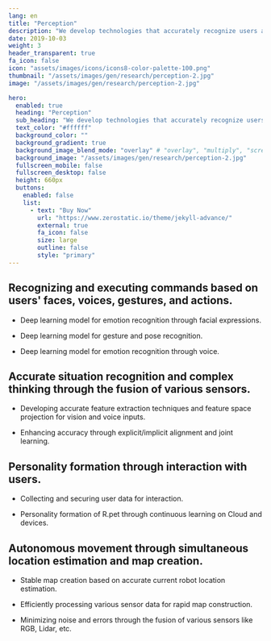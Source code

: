 ```yaml
---
lang: en
title: "Perception"
description: "We develop technologies that accurately recognize users and surrounding situations based on information entered through various sensors and make comprehensive judgments accordingly."
date: 2019-10-03
weight: 3
header_transparent: true
fa_icon: false
icon: "assets/images/icons/icons8-color-palette-100.png"
thumbnail: "/assets/images/gen/research/perception-2.jpg"
image: "/assets/images/gen/research/perception-2.jpg"

hero:
  enabled: true
  heading: "Perception"
  sub_heading: "We develop technologies that accurately recognize users and surrounding situations based on information entered through various sensors and make comprehensive judgments accordingly."
  text_color: "#ffffff"
  background_color: ""
  background_gradient: true
  background_image_blend_mode: "overlay" # "overlay", "multiply", "screen"
  background_image: "/assets/images/gen/research/perception-2.jpg"
  fullscreen_mobile: false
  fullscreen_desktop: false
  height: 660px
  buttons:
    enabled: false
    list:
      - text: "Buy Now"
        url: "https://www.zerostatic.io/theme/jekyll-advance/"
        external: true
        fa_icon: false
        size: large
        outline: false
        style: "primary"
---
```


## Recognizing and executing commands based on users' faces, voices, gestures, and actions.
  - Deep learning model for emotion recognition through facial expressions.
  
  - Deep learning model for gesture and pose recognition.
  
  - Deep learning model for emotion recognition through voice.

## Accurate situation recognition and complex thinking through the fusion of various sensors.
  - Developing accurate feature extraction techniques and feature space projection for vision and voice inputs.
  
  - Enhancing accuracy through explicit/implicit alignment and joint learning.
  
## Personality formation through interaction with users.
  - Collecting and securing user data for interaction.
  
  - Personality formation of R.pet through continuous learning on Cloud and devices.

## Autonomous movement through simultaneous location estimation and map creation.
  - Stable map creation based on accurate current robot location estimation.
  
  - Efficiently processing various sensor data for rapid map construction.
  
  - Minimizing noise and errors through the fusion of various sensors like RGB, Lidar, etc.